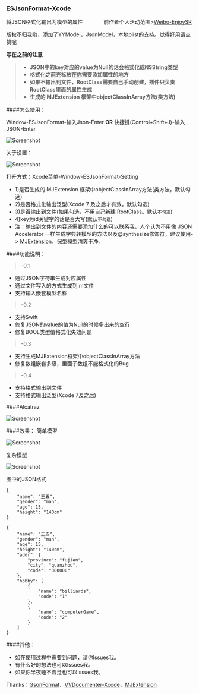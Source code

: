 ### ESJsonFormat-Xcode
将JSON格式化输出为模型的属性　　　　前作者个人活动范围>[Weibo-EnjoySR](http://weibo.com/EnjoySR)


版权不归我哟，添加了YYModel，JsonModel，本地plist的支持。觉得好用请点赞呢

**写在之前的注意**
> * **JSON中的key对应的value为Null的话会格式化成NSString类型**
> * **格式化之前光标放在你需要添加属性的地方**
> * **如果不输出到文件，RootClass需要自己手动创建，插件只负责RootClass里面的属性生成**
> * **生成的 MJExtension 框架中objectClassInArray方法(类方法)**


<!--####怎么安装：-->
<!---->
<!--方式1：下载-Xcode打开-Command+B-重启Xcode-->
<!---->
<!--方式2：通过[Alcatraz](http://alcatraz.io/)安装，搜索 `ESJsonFormat`-->
<!---->
<!--方式3：下载-解压plugin文件夹中zip到`~/Library/Application Support/Developer/Shared/Xcode/Plug-ins`-重启Xcode-->
<!---->

####怎么使用：

Window-ESJsonFormat-输入Json-Enter  **OR**  快捷键(Control+Shift+J)-输入JSON-Enter

![Screenshot](https://github.com/EnjoySR/ESJsonFormat-Xcode/blob/master/ScreenShot/ScreenShot1.png)

关于设置：

![Screenshot](https://raw.githubusercontent.com/EnjoySR/ESJsonFormat-Xcode/master/ScreenShot/Setting.png)

打开方式：Xcode菜单-Window-ESJsonFormat-Setting

* 1)是否生成的 MJExtension 框架中objectClassInArray方法(类方法，默认勾选)
* 2)是否格式化输出泛型(Xcode 7 及之后才有效，默认勾选)
* 3)是否输出到文件(如果勾选，不用自己新建 RootClass。默认`不勾选`)
* 4)key为id关键字的话是否大写(默认`不勾选`)
* 注：输出到文件的内容还需要添加什么的可以联系我，人个认为不用像 JSON Accelerator 一样生成字典转模型的方法以及@synthesize修饰符，建议使用-> [MJExtension](https://github.com/CoderMJLee/MJExtension)，保型模型清爽干净。


####功能说明：
> -0.1

* 通过JSON字符串生成对应属性
* 通过文件写入的方式生成到.m文件
* 支持输入嵌套模型名称

> -0.2

* 支持Swift
* 修复JSON的value的值为Null的时候多出来的空行
* 修复BOOL类型值格式化失效问题

> -0.3

* 支持生成MJExtension框架中objectClassInArray方法
* 修复数组嵌套多级，里面子数组不能格式化的Bug

> -0.4

* 支持格式输出到文件
* 支持格式输出泛型(Xcode 7及之后) 

####Alcatraz
<!--* 支持 [Alcatraz](http://alcatraz.io/) ，请搜索 `ESJsonFormat`-->

![Screenshot](https://raw.githubusercontent.com/EnjoySR/ESJsonFormat-Xcode/master/ScreenShot/ScreenShot4.jpeg)

####效果：
简单模型

![Screenshot](https://raw.githubusercontent.com/EnjoySR/ESJsonFormat-Xcode/master/ScreenShot/ScreenShot3.gif)

复杂模型

![Screenshot](https://raw.githubusercontent.com/EnjoySR/ESJsonFormat-Xcode/master/ScreenShot/ScreenShot2.gif)

图中的JSON格式
~~~
{
    "name": "王五",
    "gender": "man",
    "age": 15,
    "height": "140cm"
}
~~~

~~~
{
    "name": "王五",
    "gender": "man",
    "age": 15,
    "height": "140cm",
    "addr": {
        "province": "fujian",
        "city": "quanzhou",
        "code": "300000"
    },
    "hobby": [
        {
            "name": "billiards",
            "code": "1"
        },
        {
            "name": "computerGame",
            "code": "2"
        }
    ]
}
~~~

####其他：

* 如在使用过程中需要到问题，请你Issues我。
* 有什么好的想法也可以Issues我。
* 如果你半夜睡不着觉也可以Issues我。


Thanks：[GsonFormat](https://github.com/zzz40500/GsonFormat)、[VVDocumenter-Xcode](https://github.com/onevcat/VVDocumenter-Xcode)、[MJExtension](https://github.com/CoderMJLee/MJExtension)

